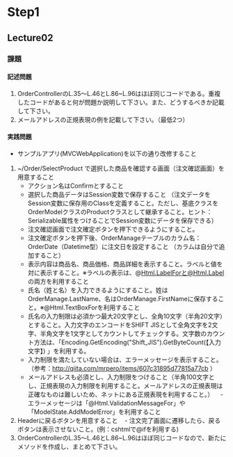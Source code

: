 # Step1

## Lecture02
### 課題

#### 記述問題
1. OrderControllerのL.35〜L.46とL.86~L.96はほぼ同じコードである。重複したコードがあると何が問題か説明して下さい。また、どうするべきか記載して下さい。
2. メールアドレスの正規表現の例を記載して下さい。（最低2つ）
#### 実践問題
- サンプルアプリ(MVCWebApplication)を以下の通り改修すること
1. ~/Order/SelectProduct で選択した商品を確認する画面（注文確認画面）を用意すること
    - アクション名はConfirmとすること
    - 選択した商品データはSession変数で保存すること （注文データをSession変数に保存用のClassを定義すること。ただし、基底クラスをOrderModelクラスのProductクラスとして継承すること。ヒント：Serializable属性をつけることでSession変数にデータを保存できる）
    - 注文確認画面で注文確定ボタンを押下できるようにすること。
    - 注文確定ボタンを押下後、OrderManageテーブルのカラム名：OrderDate（Datetime型）に注文日を設定すること （カラムは自分で追加すること）
    - 表示内容は商品名、商品価格、商品詳細を表示すること。ラベルと値を対に表示すること。※ラベルの表示は、@Html.LabelForと@Html.Label の両方を利用すること
    - 氏名（姓と名）を入力できるようにすること。姓はOrderManage.LastName、名はOrderManage.FirstNameに保存すること。※@Html.TextBoxForを利用すること
    - 氏名の入力制限は必須かつ最大20文字とし、全角10文字（半角20文字）とすること。入力文字のエンコードをSHIFT JISとして全角文字を2文字、半角文字を1文字としてカウントしてチェックする。文字数のカウント方法は、「Encoding.GetEncoding("Shift_JIS").GetByteCount(【入力文字】) 」を利用する。
    - 入力制限を満たしていない場合は、エラーメッセージを表示すること。（参考：http://qiita.com/mrpero/items/607c31895d77815a77cb ）
    - メールアドレスも必須とし、入力制限をつけること（半角100文字とし、正規表現の入力制限を利用すること。メールアドレスの正規表現は正確なものは難しいため、ネットにある正規表現を利用すること。）
    - エラーメッセージは「@Html.ValidationMessageFor」や「ModelState.AddModelError」を利用すること
2. Headerに戻るボタンを用意すること
    - 注文完了画面に遷移したら、戻るボタンは表示させないこと。(例：cshtmlで@ifを利用する)
3. OrderControllerのL.35〜L.46とL.86~L.96はほぼ同じコードなので、新たにメソッドを作成し、まとめて下さい。

